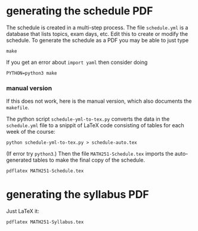 # generating the schedule PDF

The schedule is created in a multi-step process.  The file `schedule.yml` is a database that lists topics, exam days, etc.  Edit this to create or modify the schedule.  To generate the schedule as a PDF you may be able to just type

	make

If you get an error about `import yaml` then consider doing

	PYTHON=python3 make


### manual version

If this does not work, here is the manual version, which also documents the `makefile`.

The python script `schedule-yml-to-tex.py` converts the data in the `schedule.yml` file to a snippit of LaTeX code consisting of tables for each week of the course:

	python schedule-yml-to-tex.py > schedule-auto.tex

(If error try `python3`.)  Then the file `MATH251-Schedule.tex` imports the auto-generated tables to make the final copy of the schedule.

	pdflatex MATH251-Schedule.tex

# generating the syllabus PDF

Just LaTeX it:

	pdflatex MATH251-Syllabus.tex

